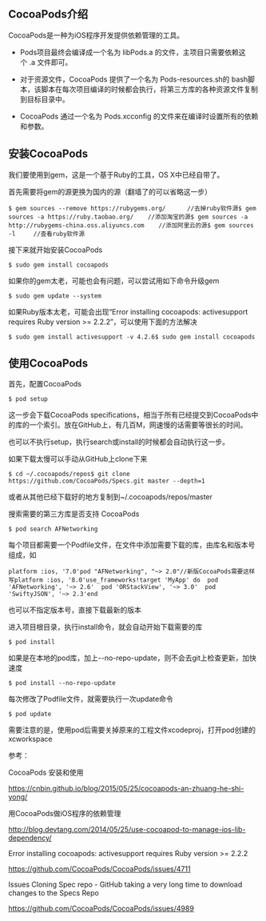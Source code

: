 CocoaPods介绍
-------------

CocoaPods是一种为iOS程序开发提供依赖管理的工具。

-   Pods项目最终会编译成一个名为 libPods.a 的文件，主项目只需要依赖这个 .a 文件即可。

-   对于资源文件，CocoaPods 提供了一个名为 Pods-resources.sh的 bash脚本，该脚本在每次项目编译的时候都会执行，将第三方库的各种资源文件复制到目标目录中。

-   CocoaPods 通过一个名为 Pods.xcconfig 的文件来在编译时设置所有的依赖和参数。

安装CocoaPods
-------------

我们要使用到gem，这是一个基于Ruby的工具，OS X中已经自带了。

首先需要将gem的源更换为国内的源（翻墙了的可以省略这一步）

``` prettyprint
$ gem sources --remove https://rubygems.org/      //去掉ruby软件源$ gem sources -a https://ruby.taobao.org/    //添加淘宝的源$ gem sources -a http://rubygems-china.oss.aliyuncs.com    //添加阿里云的源$ gem sources -l     //查看ruby软件源
```

接下来就开始安装CocoaPods

``` prettyprint
$ sudo gem install cocoapods
```

如果你的gem太老，可能也会有问题，可以尝试用如下命令升级gem

``` prettyprint
$ sudo gem update --system
```

如果Ruby版本太老，可能会出现“Error installing cocoapods: activesupport requires Ruby version &gt;= 2.2.2”，可以使用下面的方法解决

``` prettyprint
$ sudo gem install activesupport -v 4.2.6$ sudo gem install cocoapods
```

使用CocoaPods
-------------

首先，配置CocoaPods

``` prettyprint
$ pod setup
```

这一步会下载CocoaPods specifications，相当于所有已经提交到CocoaPods中的库的一个索引。放在GitHub上，有几百M，网速慢的话需要等很长的时间。

也可以不执行setup，执行search或install的时候都会自动执行这一步。

如果下载太慢可以手动从GitHub上clone下来

``` prettyprint
$ cd ~/.cocoapods/repos$ git clone https://github.com/CocoaPods/Specs.git master --depth=1
```

或者从其他已经下载好的地方复制到~/.cocoapods/repos/master

搜索需要的第三方库是否支持 CocoaPods

``` prettyprint
$ pod search AFNetworking
```

每个项目都需要一个Podfile文件，在文件中添加需要下载的库，由库名和版本号组成，如

``` prettyprint
platform :ios, '7.0'pod "AFNetworking", "~> 2.0"//新版CocoaPods需要这样写platform :ios, '8.0'use_frameworks!target 'MyApp' do  pod 'AFNetworking', '~> 2.6'  pod 'ORStackView', '~> 3.0'  pod 'SwiftyJSON', '~> 2.3'end
```

也可以不指定版本号，直接下载最新的版本

进入项目根目录，执行install命令，就会自动开始下载需要的库

``` prettyprint
$ pod install
```

如果是在本地的pod库，加上--no-repo-update，则不会去git上检查更新，加快速度

``` prettyprint
$ pod install --no-repo-update
```

每次修改了Podfile文件，就需要执行一次update命令

``` prettyprint
$ pod update
```

需要注意的是，使用pod后需要关掉原来的工程文件xcodeproj，打开pod创建的xcworkspace

参考：

CocoaPods 安装和使用

<https://cnbin.github.io/blog/2015/05/25/cocoapods-an-zhuang-he-shi-yong/>

用CocoaPods做iOS程序的依赖管理

<http://blog.devtang.com/2014/05/25/use-cocoapod-to-manage-ios-lib-dependency/>

Error installing cocoapods: activesupport requires Ruby version &gt;= 2.2.2

<https://github.com/CocoaPods/CocoaPods/issues/4711>

Issues Cloning Spec repo - GitHub taking a very long time to download changes to the Specs Repo

<https://github.com/CocoaPods/CocoaPods/issues/4989>



